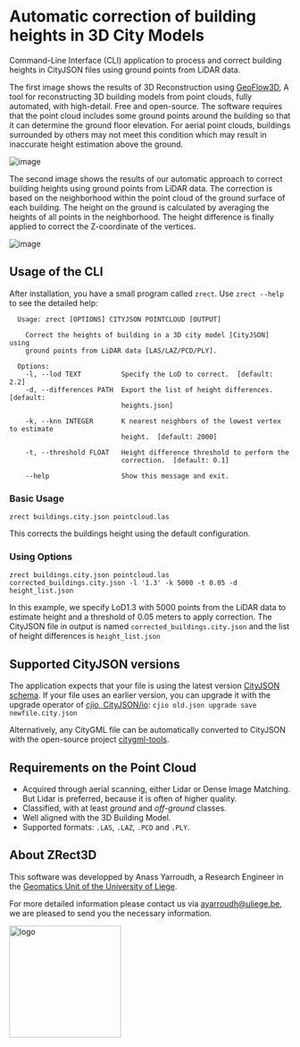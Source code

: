# Automatic correction of building heights in 3D City Models
Command-Line Interface (CLI) application to process and correct building heights in CityJSON files using ground points from LiDAR data.

The first image shows the results of 3D Reconstruction using [GeoFlow3D](https://github.com/geoflow3d/geoflow-bundle), A tool for reconstructing 3D building models from point clouds, fully automated, with high-detail. Free and open-source. The software requires that the point cloud includes some ground points around the building so that it can determine the ground floor elevation. For aerial point clouds, buildings surrounded by others may not meet this condition which may result in inaccurate height estimation above the ground.

![image](https://user-images.githubusercontent.com/72500344/210857587-52af1135-eb92-4682-acd7-6499096a292f.png)

The second image shows the results of our automatic approach to correct building heights using ground points from LiDAR data. The correction is based on the neighborhood within the point cloud of the ground surface of each building. The height on the ground is calculated by averaging the heights of all points in the neighborhood. The height difference is finally applied to correct the Z-coordinate of the vertices.

![image](https://user-images.githubusercontent.com/72500344/210857677-d50e6768-cb15-4640-bcd3-c1445b61b15a.png)

## Usage of the CLI
After installation, you have a small program called <code>zrect</code>. Use <code>zrect --help</code> to see the detailed help:

```
  Usage: zrect [OPTIONS] CITYJSON POINTCLOUD [OUTPUT]

    Correct the heights of building in a 3D city model [CityJSON] using
    ground points from LiDAR data [LAS/LAZ/PCD/PLY].

  Options:
    -l, --lod TEXT          Specify the LoD to correct.  [default: 2.2]
    -d, --differences PATH  Export the list of height differences.  [default:
                            heights.json]

    -k, --knn INTEGER       K nearest neighbors of the lowest vertex to estimate
                            height.  [default: 2000]

    -t, --threshold FLOAT   Height difference threshold to perform the
                            correction.  [default: 0.1]

    --help                  Show this message and exit.
```

### Basic Usage

<code>zrect buildings.city.json pointcloud.las</code>

This corrects the buildings height using the default configuration.

### Using Options

<code>zrect buildings.city.json pointcloud.las corrected_buildings.city.json -l '1.3' -k 5000 -t 0.05 -d height_list.json</code>

In this example, we specify LoD1.3 with 5000 points from the LiDAR data to estimate height and a threshold of 0.05 meters to apply correction. The CityJSON file in output is named <code>corrected_buildings.city.json</code> and the list of height differences is <code>height_list.json</code>

## Supported CityJSON versions

The application expects that your file is using the latest version [CityJSON schema](https://www.cityjson.org/specs/1.1.3/). If your file uses an earlier version, you can upgrade it with the upgrade operator of [cjio, CityJSON/io](https://github.com/cityjson/cjio): <code>cjio old.json upgrade save newfile.city.json</code>

Alternatively, any CityGML file can be automatically converted to CityJSON with the open-source project [citygml-tools](https://github.com/citygml4j/citygml-tools).

## Requirements on the Point Cloud

* Acquired through aerial scanning, either Lidar or Dense Image Matching. But Lidar is preferred, because it is often of higher quality.
* Classified, with at least *ground* and *off-ground* classes.
* Well aligned with the 3D Building Model.
* Supported formats: <code>.LAS</code>, <code>.LAZ</code>, <code>.PCD</code> and <code>.PLY</code>.

## About ZRect3D

This software was developped by Anass Yarroudh, a Research Engineer in the [Geomatics Unit of the University of Liege](http://geomatics.ulg.ac.be/fr/home.php).

For more detailed information please contact us via <ayarroudh@uliege.be>, we are pleased to send you the necessary information.

<img src="https://user-images.githubusercontent.com/72500344/210864557-4078754f-86c1-4e7c-b291-73223bdf4e4d.png" alt="logo" width="200"/>
